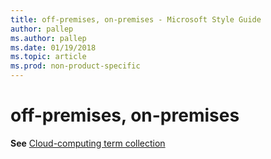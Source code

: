```yaml
---
title: off-premises, on-premises - Microsoft Style Guide
author: pallep
ms.author: pallep
ms.date: 01/19/2018
ms.topic: article
ms.prod: non-product-specific
---
```


# off-premises, on-premises

**See** [Cloud-computing term collection](/style-guide/a-z-word-list-term-collections/term-collections/cloud-computing-terms)
